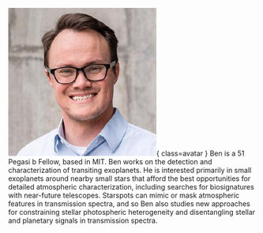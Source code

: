 ![Benjamin Rackham](Rackham.jpg){ class=avatar }
Ben is a 51 Pegasi b Fellow, based in MIT. Ben works on the detection and characterization of transiting exoplanets. He is interested primarily in small exoplanets around nearby small stars that afford the best opportunities for detailed atmospheric characterization, including searches for biosignatures with near-future telescopes. Starspots can mimic or mask atmospheric features in transmission spectra, and so Ben also studies new approaches for constraining stellar photospheric heterogeneity and disentangling stellar and planetary signals in transmission spectra.
